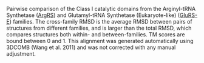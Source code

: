 Pairwise comparison of the Class I catalytic domains from the Arginyl-tRNA Synthetase (<a href='/class1/arg'>ArgRS</a>) and Glutamyl-tRNA Synthetase (Eukaryote-like) (<a href='/class1/glu3'>GluRS-E</a>) families. 
	The cross-family RMSD is the average RMSD between pairs of structures from different families, and is
	 larger than the total RMSD, which compares structures both within- and between-families. TM scores are bound between 0 and 1. 
	 This alignment was generated automatically using 3DCOMB (Wang et al. 2011) and was not corrected with any manual adjustment.
